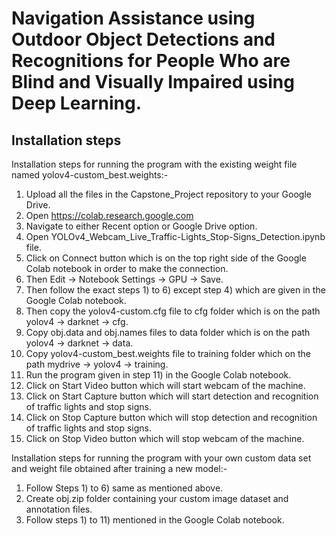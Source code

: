 # Navigation Assistance using Outdoor Object Detections and Recognitions for People Who are Blind and Visually Impaired using Deep Learning.
## Installation steps 

Installation steps for running the program with the existing weight file named yolov4-custom_best.weights:- 
1) Upload all the files in the Capstone_Project repository to your Google Drive.
2) Open https://colab.research.google.com
3) Navigate to either Recent option or Google Drive option.
4) Open YOLOv4_Webcam_Live_Traffic-Lights_Stop-Signs_Detection.ipynb file.
5) Click on Connect button which is on the top right side of the Google Colab notebook in order to make the connection.
6) Then Edit -> Notebook Settings -> GPU -> Save. 
7) Then follow the exact steps 1) to 6) except step 4) which are given in the Google Colab notebook.
8) Then copy the yolov4-custom.cfg file to cfg folder which is on the path yolov4 -> darknet -> cfg.
9) Copy obj.data and obj.names files to data folder which is on the path yolov4 -> darknet -> data.
10) Copy yolov4-custom_best.weights file to training folder which on the path mydrive -> yolov4 -> training.
11) Run the program given in step 11) in the Google Colab notebook.
12) Click on Start Video button which will start webcam of the machine.
13) Click on Start Capture button which will start detection and recognition of traffic lights and stop signs.
14) Click on Stop Capture button which will stop detection and recognition of traffic lights and stop signs. 
15) Click on Stop Video button which will stop webcam of the machine. 

Installation steps for running the program with your own custom data set and weight file obtained after training a new model:-
1) Follow Steps 1) to 6) same as mentioned above.
2) Create obj.zip folder containing your custom image dataset and annotation files.
3) Follow steps 1) to 11) mentioned in the Google Colab notebook. 
